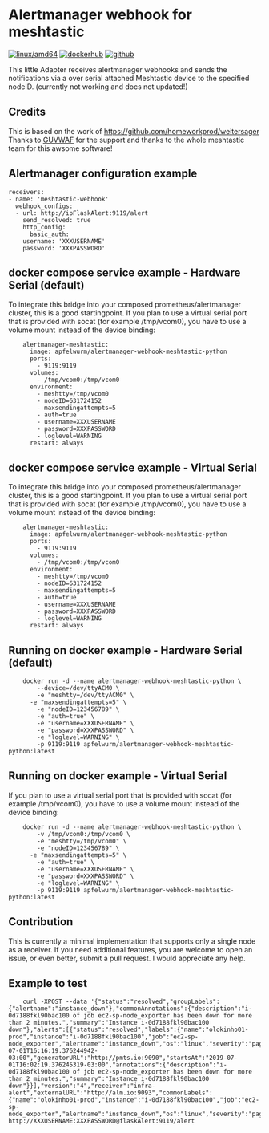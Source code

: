 # Alertmanager webhook for meshtastic

[![linux/amd64](https://github.com/Apfelwurm/alertmanager-webhook-meshtastic-python/actions/workflows/build-linux-image.yml/badge.svg)](https://github.com/Apfelwurm/alertmanager-webhook-meshtastic-python/actions/workflows/build-linux-image.yml)
[![dockerhub](https://img.shields.io/badge/dockerhub-images-important.svg?logo=Docker)](https://hub.docker.com/r/apfelwurm/alertmanager-webhook-meshtastic-python)
[![github](https://img.shields.io/badge/github-repository-important.svg?logo=Github)](https://github.com/Apfelwurm/alertmanager-webhook-meshtastic-python)


This little Adapter receives alertmanager webhooks and sends the notifications via a over serial attached Meshtastic device to the specified nodeID. (currently not working and docs not updated!)

## Credits
This is based on the work of https://github.com/homeworkprod/weitersager
Thanks to [GUVWAF](https://github.com/GUVWAF) for the support and thanks to the whole meshtastic team for this awsome software!

##  Alertmanager configuration example
	receivers:
	- name: 'meshtastic-webhook'
	  webhook_configs:
	  - url: http://ipFlaskAlert:9119/alert
	    send_resolved: true
	    http_config:
	      basic_auth:
		username: 'XXXUSERNAME'
		password: 'XXXPASSWORD'

##  docker compose service example - Hardware Serial (default)

To integrate this bridge into your composed prometheus/alertmanager cluster, this is a good startingpoint.
If you plan to use a virtual serial port that is provided with socat (for example /tmp/vcom0), you have to use a volume mount instead of the device binding:

```
    alertmanager-meshtastic:
      image: apfelwurm/alertmanager-webhook-meshtastic-python
      ports:
        - 9119:9119
      volumes:
        - /tmp/vcom0:/tmp/vcom0
      environment:
        - meshtty=/tmp/vcom0
        - nodeID=631724152
        - maxsendingattempts=5
        - auth=true
        - username=XXXUSERNAME
        - password=XXXPASSWORD
        - loglevel=WARNING
      restart: always
```

##  docker compose service example - Virtual Serial

To integrate this bridge into your composed prometheus/alertmanager cluster, this is a good startingpoint.
If you plan to use a virtual serial port that is provided with socat (for example /tmp/vcom0), you have to use a volume mount instead of the device binding:

```
    alertmanager-meshtastic:
      image: apfelwurm/alertmanager-webhook-meshtastic-python
      ports:
        - 9119:9119
      volumes:
        - /tmp/vcom0:/tmp/vcom0
      environment:
        - meshtty=/tmp/vcom0
        - nodeID=631724152
        - maxsendingattempts=5
        - auth=true
        - username=XXXUSERNAME
        - password=XXXPASSWORD
        - loglevel=WARNING
      restart: always
```


##  Running on docker example - Hardware Serial (default)

```
    docker run -d --name alertmanager-webhook-meshtastic-python \
		--device=/dev/ttyACM0 \
		-e "meshtty=/dev/ttyACM0" \
      -e "maxsendingattempts=5" \
    	-e "nodeID=123456789" \
    	-e "auth=true" \
    	-e "username=XXXUSERNAME" \
    	-e "password=XXXPASSWORD" \
    	-e "loglevel=WARNING" \
    	-p 9119:9119 apfelwurm/alertmanager-webhook-meshtastic-python:latest
```

##  Running on docker example - Virtual Serial

If you plan to use a virtual serial port that is provided with socat (for example /tmp/vcom0), you have to use a volume mount instead of the device binding:

```
    docker run -d --name alertmanager-webhook-meshtastic-python \
		-v /tmp/vcom0:/tmp/vcom0 \
		-e "meshtty=/tmp/vcom0" \
    	-e "nodeID=123456789" \
      -e "maxsendingattempts=5" \
    	-e "auth=true" \
    	-e "username=XXXUSERNAME" \
    	-e "password=XXXPASSWORD" \
    	-e "loglevel=WARNING" \
    	-p 9119:9119 apfelwurm/alertmanager-webhook-meshtastic-python:latest
```

## Contribution

This is currently a minimal implementation that supports only a single node as a receiver. If you need additional features, you are welcome to open an issue, or even better, submit a pull request. I would appreciate any help.


## Example to test
```
	curl -XPOST --data '{"status":"resolved","groupLabels":{"alertname":"instance_down"},"commonAnnotations":{"description":"i-0d7188fkl90bac100 of job ec2-sp-node_exporter has been down for more than 2 minutes.","summary":"Instance i-0d7188fkl90bac100 down"},"alerts":[{"status":"resolved","labels":{"name":"olokinho01-prod","instance":"i-0d7188fkl90bac100","job":"ec2-sp-node_exporter","alertname":"instance_down","os":"linux","severity":"page"},"endsAt":"2019-07-01T16:16:19.376244942-03:00","generatorURL":"http://pmts.io:9090","startsAt":"2019-07-01T16:02:19.376245319-03:00","annotations":{"description":"i-0d7188fkl90bac100 of job ec2-sp-node_exporter has been down for more than 2 minutes.","summary":"Instance i-0d7188fkl90bac100 down"}}],"version":"4","receiver":"infra-alert","externalURL":"http://alm.io:9093","commonLabels":{"name":"olokinho01-prod","instance":"i-0d7188fkl90bac100","job":"ec2-sp-node_exporter","alertname":"instance_down","os":"linux","severity":"page"}}' http://XXXUSERNAME:XXXPASSWORD@flaskAlert:9119/alert
```